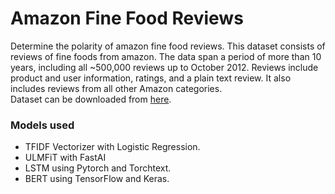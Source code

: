 # Amazon Fine Food Reviews
Determine the polarity of amazon fine food reviews. This dataset consists of reviews of fine foods from amazon. The data span a period of more than 10 years, including all ~500,000 reviews up to October 2012. 
Reviews include product and user information, ratings, and a plain text review. It also includes reviews from all other Amazon categories.  
Dataset can be downloaded from [here](https://www.kaggle.com/snap/amazon-fine-food-reviews).

### Models used
* TFIDF Vectorizer with Logistic Regression.
* ULMFiT with FastAI
* LSTM using Pytorch and Torchtext.
* BERT using TensorFlow and Keras.
